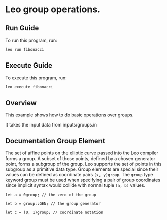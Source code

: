 # Leo group operations.

## Run Guide

To run this program, run:
```bash
leo run fibonacci
```

## Execute Guide

To execute this program, run:
```bash
leo execute fibonacci
```

## Overview

This example shows how to do basic operations over groups.

It takes the input data from inputs/groups.in


## Documentation Group Element

The set of affine points on the elliptic curve passed into the Leo compiler forms a group.
A subset of those points, defined by a chosen generator point, forms a subgroup of the group.
Leo supports the set of points in this subgroup as a primitive data type.
Group elements are special since their values can be defined as coordinate pairs ```(x, y)group```.
The `group` type keyword group must be used when specifying a pair of group coordinates since implicit syntax would collide with normal tuple `(a, b)` values.

```
let a = 0group; // the zero of the group

let b = group::GEN; // the group generator

let c = (0, 1)group; // coordinate notation
```
